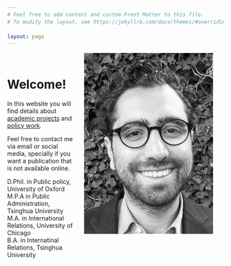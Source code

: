 ```yaml
---
# Feel free to add content and custom Front Matter to this file.
# To modify the layout, see https://jekyllrb.com/docs/themes/#overriding-theme-defaults

layout: page
---
```


<img src="/assets/personal.jpeg" width="300" style="float: right; margin-left: 25px; margin-right: 25px; margin-bottom: 25px;"/>

<br />

# Welcome!

In this website you will find details about [academic projects](/projects/) and [policy work](policy).

Feel free to contact me via email or social media, specially if you want a publication that is not available online.

D.Phil. in Public policy, University of Oxford<br />
M.P.A in Public Administration, Tsinghua University<br />
M.A. in International Relations, University of Chicago<br />
B.A. in Internatinal Relations, Tsinghua University
